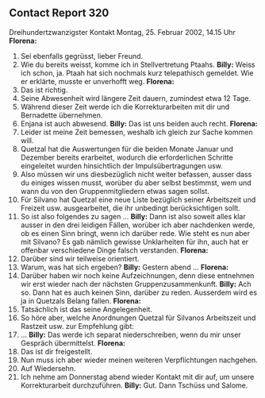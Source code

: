 ## Contact Report 320
Dreihundertzwanzigster Kontakt
Montag, 25. Februar 2002, 14.15 Uhr
**Florena:**
1. Sei ebenfalls gegrüsst, lieber Freund.
2. Wie du bereits weisst, komme ich in Stellvertretung Ptaahs.
**Billy:**
Weiss ich schon, ja. Ptaah hat sich nochmals kurz telepathisch gemeldet. Wie er erklärte, musste er unverhofft weg.
**Florena:**
3. Das ist richtig.
4. Seine Abwesenheit wird längere Zeit dauern, zumindest etwa 12 Tage.
5. Während dieser Zeit werde ich die Korrekturarbeiten mit dir und Bernadette übernehmen.
6. Enjana ist auch abwesend.
**Billy:**
Das ist uns beiden auch recht.
**Florena:**
7. Leider ist meine Zeit bemessen, weshalb ich gleich zur Sache kommen will.
8. Quetzal hat die Auswertungen für die beiden Monate Januar und Dezember bereits erarbeitet, wodurch die erforderlichen Schritte eingeleitet wurden hinsichtlich der Impulsübertragungen usw.
9. Also müssen wir uns diesbezüglich nicht weiter befassen, ausser dass du einiges wissen musst, worüber du aber selbst bestimmst, wem und wann du von den Gruppenmitgliedern etwas sagen sollst.
10. Für Silvano hat Quetzal eine neue Liste bezüglich seiner Arbeitszeit und Freizeit usw. ausgearbeitet, die ihr unbedingt berücksichtigen sollt.
11. So ist also folgendes zu sagen …
**Billy:**
Dann ist also soweit alles klar ausser in den drei leidigen Fällen, worüber ich aber nachdenken werde, ob es einen Sinn bringt, wenn ich darüber rede. Wie steht es nun aber mit Silvano? Es gab nämlich gewisse Unklarheiten für ihn, auch hat er offenbar verschiedene Dinge falsch verstanden.
**Florena:**
12. Darüber sind wir teilweise orientiert.
13. Warum, was hat sich ergeben?
**Billy:**
Gestern abend …
**Florena:**
14. Darüber haben wir noch keine Aufzeichnungen, denn diese entnehmen wir erst wieder nach der nächsten Gruppenzusammenkunft.
**Billy:**
Ach so. Dann hat es auch keinen Sinn, darüber zu reden. Ausserdem wird es ja in Quetzals Belang fallen.
**Florena:**
15. Tatsächlich ist das seine Angelegenheit.
16. So höre aber, welche Anordnungen Quetzal für Silvanos Arbeitszeit und Rastzeit usw. zur Empfehlung gibt:
17. …
**Billy:**
Das werde ich separat niederschreiben, wenn du mir unser Gespräch übermittelst.
**Florena:**
18. Das ist dir freigestellt.
19. Nun muss ich aber wieder meinen weiteren Verpflichtungen nachgehen.
20. Auf Wiedersehn.
21. Ich nehme am Donnerstag abend wieder Kontakt mit dir auf, um unsere Korrekturarbeit durchzuführen.
**Billy:**
Gut. Dann Tschüss und Salome.